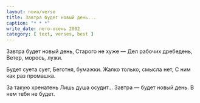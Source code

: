 ```yaml
---
layout: nova/verse
title: Завтра будет новый день...
caption: "* * *"
write_date: лето-осень 2002
category: [ text, verses, best ]
---
```

Завтра будет новый день,
Старого не хуже —
Дел рабочих дребедень,
Ветер, морось, лужи.

Будет суета сует,
Беготня, бумажки.
Жалко только, смысла нет,
С ним как раз промашка.

За такую хренатень
Лишь душа осудит...
Завтра — будет новый день.
В нем тебя не будет.
